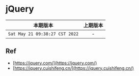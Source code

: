 # jQuery

|本期版本|上期版本
|:---:|:---:
`Sat May 21 09:38:27 CST 2022` | -

## Ref

* [https://jquery.com/](https://jquery.com/)
* [https://jquery.cuishifeng.cn/](https://jquery.cuishifeng.cn/)